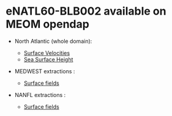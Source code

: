 # eNATL60-BLB002 available on MEOM opendap


  - North Atlantic (whole domain):
    - [Surface Velocities](../items/eNATL60-BLB002-SSU-SSV.md)
    - [Sea Surface Height](../items/eNATL60-BLB002-SSH.md) 
    
  - MEDWEST extractions :
    - [Surface fields](../items/MEDWEST60-BLB002-1h-SSH-SST-SSS-SSU-SSV.md) 

  - NANFL extractions :
    - [Surface fields](../items/NANFL60-BLB002-1h-SSH-SST-SSS-SSU-SSV.md) 

